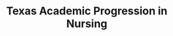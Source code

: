 ---
layout: portfolio
title: Texas Academic Progression in Nursing 
year: 2015
link: "http://texasapin.org/"
image: texas-apin.jpg
tags: drupal, wordpress
description: 
role:  Front-End Devleoper
published: false
---